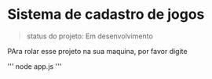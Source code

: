 # Sistema de cadastro de jogos

> status do projeto: Em desenvolvimento

PAra rolar esse projeto na sua maquina, por favor  digite

'''
node app.js
'''